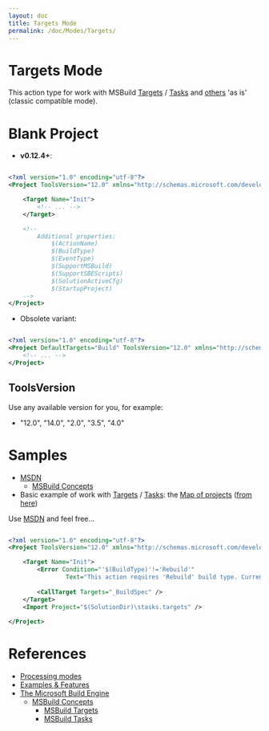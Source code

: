 ```yaml
---
layout: doc
title: Targets Mode
permalink: /doc/Modes/Targets/
---
```

# Targets Mode

This action type for work with MSBuild [Targets](https://msdn.microsoft.com/en-us/library/vstudio/ms171462.aspx) / [Tasks](https://msdn.microsoft.com/en-us/library/vstudio/ms171466.aspx) and [others](https://msdn.microsoft.com/en-us/library/vstudio/dd393574.aspx) 'as is' (classic compatible mode).

# Blank Project

* **v0.12.4+**:

```xml

<?xml version="1.0" encoding="utf-8"?>
<Project ToolsVersion="12.0" xmlns="http://schemas.microsoft.com/developer/msbuild/2003">

    <Target Name="Init">
        <!-- ... -->
    </Target>

    <!--
        Additional properties:
            $(ActionName)
            $(BuildType)
            $(EventType)
            $(SupportMSBuild)
            $(SupportSBEScripts)
            $(SolutionActiveCfg)
            $(StartupProject)
    -->
</Project>
```

* Obsolete variant:

```xml 

<?xml version="1.0" encoding="utf-8"?>
<Project DefaultTargets="Build" ToolsVersion="12.0" xmlns="http://schemas.microsoft.com/developer/msbuild/2003">
    <!-- ... -->
</Project>
```

## ToolsVersion

Use any available version for you, for example:

* "12.0", "14.0", "2.0", "3.5", "4.0"

# Samples

* [MSDN](https://msdn.microsoft.com/en-us/library/vstudio/dd393574.aspx)
    * [MSBuild Concepts](https://msdn.microsoft.com/en-us/library/vstudio/dd637714.aspx)
* Basic example of work with [Targets](https://msdn.microsoft.com/en-us/library/vstudio/ms171462.aspx) / [Tasks](https://msdn.microsoft.com/en-us/library/vstudio/ms171466.aspx): the [Map of projects](https://gist.github.com/3F/a77129e3978841241927) ([from here](http://stackoverflow.com/a/18311007))


Use [MSDN](https://msdn.microsoft.com/en-us/library/vstudio/dd637714.aspx) and feel free...

```xml

<?xml version="1.0" encoding="utf-8"?>
<Project ToolsVersion="12.0" xmlns="http://schemas.microsoft.com/developer/msbuild/2003">

    <Target Name="Init">
        <Error Condition="'$(BuildType)'!='Rebuild'" 
                Text="This action requires 'Rebuild' build type. Current: '$(BuildType)'" />
                
        <CallTarget Targets="_BuildSpec" />
    </Target>
    <Import Project="$(SolutionDir)\stasks.targets" />
    
</Project>
```


# References

* [Processing modes](../../Modes/)
* [Examples & Features](../../Examples/)
* [The Microsoft Build Engine](https://msdn.microsoft.com/en-us/library/vstudio/dd393574.aspx)
    * [MSBuild Concepts](https://msdn.microsoft.com/en-us/library/vstudio/dd637714.aspx)
        * [MSBuild Targets](https://msdn.microsoft.com/en-us/library/vstudio/ms171462.aspx)
        * [MSBuild Tasks](https://msdn.microsoft.com/en-us/library/vstudio/ms171466.aspx)